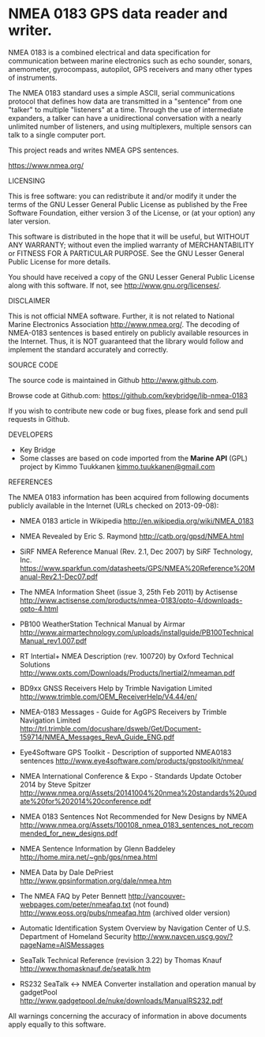 # NMEA 0183 GPS data reader and writer.

NMEA 0183 is a combined electrical and data specification for communication between marine electronics such as
echo sounder, sonars, anemometer, gyrocompass, autopilot, GPS receivers and many other types of instruments.

The NMEA 0183 standard uses a simple ASCII, serial communications protocol that defines how data are
transmitted in a "sentence" from one "talker" to multiple "listeners" at a time. Through the use of intermediate
expanders, a talker can have a unidirectional conversation with a nearly unlimited number of listeners, and using
multiplexers, multiple sensors can talk to a single computer port.

This project reads and writes NMEA GPS sentences.

https://www.nmea.org/

LICENSING

This is free software: you can redistribute it and/or modify it
under the terms of the GNU Lesser General Public License as published by the
Free Software Foundation, either version 3 of the License, or (at your
option) any later version.

This software is distributed in the hope that it will be useful, but
WITHOUT ANY WARRANTY; without even the implied warranty of MERCHANTABILITY or
FITNESS FOR A PARTICULAR PURPOSE. See the GNU Lesser General Public License
for more details.

You should have received a copy of the GNU Lesser General Public License
along with this software. If not, see <http://www.gnu.org/licenses/>.

DISCLAIMER

This is not official NMEA software. Further, it is not related to
National Marine Electronics Association <http://www.nmea.org/>. The decoding of
NMEA-0183 sentences is based entirely on publicly available resources in the
Internet. Thus, it is NOT guaranteed that the library would follow and implement
the standard accurately and correctly.

SOURCE CODE

The source code is maintained in Github <http://www.github.com>.

Browse code at Github.com: <https://github.com/keybridge/lib-nmea-0183>

If you wish to contribute new code or bug fixes, please fork and send pull requests in Github.

DEVELOPERS

 * Key Bridge
 * Some classes are based on code imported from the **Marine API** (GPL) project by Kimmo Tuukkanen <kimmo.tuukkanen@gmail.com>

REFERENCES

The NMEA 0183 information has been acquired from following documents publicly available in the Internet (URLs checked on 2013-09-08):

 * NMEA 0183 article in Wikipedia
   <http://en.wikipedia.org/wiki/NMEA_0183>

 * NMEA Revealed by Eric S. Raymond
   <http://catb.org/gpsd/NMEA.html>

 * SiRF NMEA Reference Manual (Rev. 2.1, Dec 2007) by SiRF Technology, Inc.
   <https://www.sparkfun.com/datasheets/GPS/NMEA%20Reference%20Manual-Rev2.1-Dec07.pdf>

 * The NMEA Information Sheet (issue 3, 25th Feb 2011) by Actisense
   <http://www.actisense.com/products/nmea-0183/opto-4/downloads-opto-4.html>

 * PB100 WeatherStation Technical Manual by Airmar
   <http://www.airmartechnology.com/uploads/installguide/PB100TechnicalManual_rev1.007.pdf>

 * RT Intertial+ NMEA Description (rev. 100720) by Oxford Technical Solutions
   <http://www.oxts.com/Downloads/Products/Inertial2/nmeaman.pdf>

 * BD9xx GNSS Receivers Help by Trimble Navigation Limited
   <http://www.trimble.com/OEM_ReceiverHelp/V4.44/en/>

 * NMEA-0183 Messages - Guide for AgGPS Receivers by Trimble Navigation Limited
   <http://trl.trimble.com/docushare/dsweb/Get/Document-159714/NMEA_Messages_RevA_Guide_ENG.pdf>

 * Eye4Software GPS Toolkit - Description of supported NMEA0183 sentences
   <http://www.eye4software.com/products/gpstoolkit/nmea/>

 * NMEA International Conference & Expo - Standards Update October 2014 by Steve Spitzer
   <http://www.nmea.org/Assets/20141004%20nmea%20standards%20update%20for%202014%20conference.pdf>

 * NMEA 0183 Sentences Not Recommended for New Designs by NMEA
   <http://www.nmea.org/Assets/100108_nmea_0183_sentences_not_recommended_for_new_designs.pdf>

 * NMEA Sentence Information by Glenn Baddeley
   <http://home.mira.net/~gnb/gps/nmea.html>

 * NMEA Data by Dale DePriest
   <http://www.gpsinformation.org/dale/nmea.htm>

 * The NMEA FAQ by Peter Bennett
   <http://vancouver-webpages.com/peter/nmeafaq.txt> (not found)
   <http://www.eoss.org/pubs/nmeafaq.htm> (archived older version)
   
 * Automatic Identification System Overview by Navigation Center of U.S.
   Department of Homeland Security
   <http://www.navcen.uscg.gov/?pageName=AISMessages>

 * SeaTalk Technical Reference (revision 3.22) by Thomas Knauf
   <http://www.thomasknauf.de/seatalk.htm>

 * RS232 SeaTalk <-> NMEA Converter installation and operation manual by gadgetPool
   <http://www.gadgetpool.de/nuke/downloads/ManualRS232.pdf>

All warnings concerning the accuracy of information in above documents apply equally to this software.


